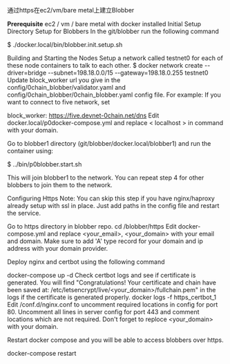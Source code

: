 通过https在ec2/vm/bare metal上建立Blobber

**Prerequisite**
ec2 / vm / bare metal with docker installed
Initial Setup
Directory Setup for Blobbers
In the git/blobber run the following command


$ ./docker.local/bin/blobber.init.setup.sh

Building and Starting the Nodes
Setup a network called testnet0 for each of these node containers to talk to each other.
$ docker network create --driver=bridge --subnet=198.18.0.0/15 --gateway=198.18.0.255 testnet0
Update block_worker url you give in the config/0chain_blobber/validator.yaml and config/0chain_blobber/0chain_blobber.yaml config file.
For example: If you want to connect to five network, set

block_worker: https://five.devnet-0chain.net/dns
Edit docker.local/p0docker-compose.yml and replace < localhost > in command with your domain.

Go to blobber1 directory (git/blobber/docker.local/blobber1) and run the container using:


$ ../bin/p0blobber.start.sh


This will join blobber1 to the network. You can repeat step 4 for other blobbers to join them to the network.

Configuring Https
Note: You can skip this step if you have nginx/haproxy already setup with ssl in place. Just add paths in the config file and restart the service.

Go to https directory in blobber repo.
cd /blobber/https
Edit docker-compose.yml and replace <your_email>, <your_domain> with your email and domain. Make sure to add 'A' type record for your domain and ip address with your domain provider.

Deploy nginx and certbot using the following command

docker-compose up -d
Check certbot logs and see if certificate is generated. You will find "Congratulations! Your certificate and chain have been saved at: /etc/letsencrypt/live/<your_domain>/fullchain.pem" in the logs if the certificate is generated properly.
docker logs -f https_certbot_1 
Edit /conf.d/nginx.conf to uncomment required locations in config for port 80. Uncomment all lines in server config for port 443 and comment locations which are not required. Don't forget to reploce <your_domain> with your domain.

Restart docker compose and you will be able to access blobbers over https.

docker-compose restart
